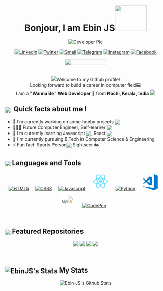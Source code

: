 <div align="center">

<h1>Bonjour, I am Ebin JS<img src="https://emojis.slackmojis.com/emojis/images/1577447864/7377/hello_fox.gif?1577447864" width="100" height="80"></h1>

<img alt="Developer Pic"
        src="https://user-images.githubusercontent.com/49222392/104015976-6ccd1780-51db-11eb-8e73-9bad5213f0f1.gif" width="450"/>

<p>
<a href="https://www.linkedin.com/in/ebinjs" target="_blank"><img alt="LinkedIn" src="https://img.shields.io/badge/linkedin-%230077B5.svg?&style=for-the-badge&logo=linkedin&logoColor=white" /></a>
<a href="https://twitter.com/ebinjs8" target="_blank"><img alt="Twitter" src="https://img.shields.io/badge/twitter-%231DA1F2.svg?&style=for-the-badge&logo=twitter&logoColor=white" /></a>
<a href="mailto:ebinjohnysenchonese@gmail.com" target="_blank"><img alt="Gmail"
src="https://img.shields.io/badge/-Gmail-D14836?style=for-the-badge&logo=Gmail&logoColor=white" /></a>
<a href="https://t.me/ebinjs"><img alt="Telegram"
src="https://img.shields.io/badge/telegram-%232CA5E0.svg?&style=for-the-badge&logo=telegram&logoColor=white"></a>
<a href="https://www.instagram.com/ebinj.s/"><img alt="Instagram"
src="https://img.shields.io/badge/instagram-%23E4405F.svg?&style=for-the-badge&logo=instagram&logoColor=white"></a>
<a href="https://www.facebook.com/profile.php?id=100008949277691"><img alt="Facebook"
src="https://img.shields.io/badge/facebook-%231877F2.svg?&style=for-the-badge&logo=facebook&logoColor=white"></a>

</p>
<div align="center">
<img src="https://komarev.com/ghpvc/?username=EbinJS&color=ff3300&label=PROFILE+VISITS" width="130" height="19" /><br />
</div>

<br />
    <p> <img src="https://emojis.slackmojis.com/emojis/images/1549409407/5272/pig-happy-jumping.gif?1549409407" width="28" />Welcome to my Github profile!
<br />
Looking forward to build a career in computer field💻<br />
I am a <b>"Wanna Be" Web Developer</b> 🚀 from <b>Kochi, Kerala, India</b> <img
            src="https://image.flaticon.com/icons/svg/551/551889.svg" width="14" />
</p>
</div>
<h2><img align="center" src="https://emojis.slackmojis.com/emojis/images/1500426137/2648/allo-tongue.gif?1500426137" width="30" /> &nbsp;Quick facts about me !</h2>

- 🔭 I’m currently working on some hobby projects <img align="center" src="https://emojis.slackmojis.com/emojis/images/1542340469/4975/party.gif?1542340469" width="26" /> 
- 👨🏻‍🎓 Future Computer Engineer, Self-learner <img align="center" src="https://emojis.slackmojis.com/emojis/images/1542340467/4971/hearteyes.gif?1542340467" width="24" />
- 🌱 I’m currently learning Javascript <img align="center" src="https://emojis.slackmojis.com/emojis/images/1450441296/151/javascript.png?1450441296" width="18" />, React <img align="center" src="https://emojis.slackmojis.com/emojis/images/1473950148/1161/react.png?1473950148" width="20" />
- 🏫 I'm currently pursuing B.Tech in Computer Science & Engineering
- ⚡ Fun fact: Sports Person<img align="center" src="https://emojis.slackmojis.com/emojis/images/1531847724/4240/blob-hearts.gif?1531847724" width="25" /> Sightseer 🏍️

<div>
<h2><img src="https://emojis.slackmojis.com/emojis/images/1471045863/884/ninja.gif?1471045863" align="center" width="40" /> Languages and Tools</h2>
<p align="center">
<a href="https://developer.mozilla.org/en-US/docs/Web/Guide/HTML/HTML5"><img src="https://upload.wikimedia.org/wikipedia/commons/6/61/HTML5_logo_and_wordmark.svg" alt="HTML5" width="50" /></a> &nbsp;&nbsp;&nbsp
<a href="https://www.w3.org/Style/CSS/Overview.en.html">
<img src="https://upload.wikimedia.org/wikipedia/commons/d/d5/CSS3_logo_and_wordmark.svg" alt="CSS3" width="35.5" /></a> &nbsp;&nbsp;&nbsp
<a href="https://www.javascript.com/"><img src="https://upload.wikimedia.org/wikipedia/commons/9/99/Unofficial_JavaScript_logo_2.svg" width="46" alt="Javascript" /></a> &nbsp;&nbsp;&nbsp
<a href="https://reactjs.org/"><img src="https://raw.githubusercontent.com/github/explore/80688e429a7d4ef2fca1e82350fe8e3517d3494d/topics/react/react.png" alt="React.js" width="56" /></a> &nbsp;&nbsp;&nbsp;
<a href="https://www.python.org/"><img src="https://upload.wikimedia.org/wikipedia/commons/c/c3/Python-logo-notext.svg" alt="Python" width="48" /></a> &nbsp;&nbsp;&nbsp
<a href="https://code.visualstudio.com/"><img src="https://raw.githubusercontent.com/github/explore/80688e429a7d4ef2fca1e82350fe8e3517d3494d/topics/visual-studio-code/visual-studio-code.png" alt="VS Code" width="50" /></a> &nbsp;&nbsp;&nbsp
<a href="https://www.mysql.com/"><img src="https://raw.githubusercontent.com/github/explore/80688e429a7d4ef2fca1e82350fe8e3517d3494d/topics/mysql/mysql.png" alt="MySQL" width="50" /></a> &nbsp;&nbsp;&nbsp
<a href="https://codepen.io/"><img src="https://emojis.slackmojis.com/emojis/images/1490192034/1908/codepen.png?1490192034" alt="CodePen" width="49" /></a> &nbsp;&nbsp;&nbsp
</p>
</div>

<br/>

<div>
<h2><img align="center" width="35" src="https://emojis.slackmojis.com/emojis/images/1471987883/1059/glowstick.gif?1471987883" />&nbsp;Featured Repositories</h2>
<p align="center">
<a href="https://github.com/EbinJS/DE-OMZETTER--The-Converter">
<img src="https://github-readme-stats.vercel.app/api/pin/?username=EbinJS&repo=DE-OMZETTER--The-Converter&theme=algolia" /></a>
<a href="https://github.com/EbinJS/Gradient-Colours">
<img src="https://github-readme-stats.vercel.app/api/pin/?username=EbinJS&repo=Gradient-Colours&theme=algolia" /></a>
<a href="https://github.com/EbinJS/Quote-Generator">
<img src="https://github-readme-stats.vercel.app/api/pin/?username=EbinJS&repo=Quote-Generator&theme=algolia" /></a>
<a href="https://github.com/EbinJS/Sample-clg-site">
<img src="https://github-readme-stats.vercel.app/api/pin/?username=EbinJS&repo=Sample-clg-site&theme=algolia" /></a>
</p>
</div>

<br />


<h2><img align="center" alt="EbinJS's Stats" src="https://emojis.slackmojis.com/emojis/images/1479081197/1368/vaporeon.gif?1479081197" width="44" />&nbsp;My Stats
</h2>
<div align="center">
    <img height="190" alt="Ebin JS's Github Stats" src="https://github-readme-stats.anuraghazra1.vercel.app/api?username=EbinJS&show_icons=true&include_all_commits=true&theme=algolia" />

</div>
